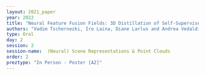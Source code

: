 ```yaml
---
layout: 2021_paper
year: 2022
title: "Neural Feature Fusion Fields: 3D Distillation of Self-Supervised 2D Image Representations"
authors: "Vadim Tschernezki, Iro Laina, Diane Larlus and Andrea Vedaldi"
type: Oral
day: 2
session: 2
session-name:  (Neural) Scene Representations & Point Clouds
order: 2
preztype: "In Person - Poster [A2]"
---
```

